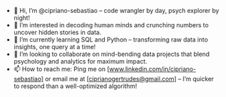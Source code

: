 - 👋 Hi, I’m @cipriano-sebastiao – code wrangler by day, psych explorer by night!
- 👀 I’m interested in decoding human minds and crunching numbers to uncover hidden stories in data.
- 🌱 I’m currently learning SQL and Python – transforming raw data into insights, one query at a time!
- 💞️ I’m looking to collaborate on mind-bending data projects that blend psychology and analytics for maximum impact.
- 📫 How to reach me: Ping me on [www.linkedin.com/in/cipriano-sebastiao] or email me at [ciprianogertrudes@gmail.com] – I’m quicker to respond than a well-optimized algorithm!


<!---
cipriano-sebastiao/cipriano-sebastiao is a ✨ special ✨ repository because its `README.md` (this file) appears on your GitHub profile.
You can click the Preview link to take a look at your changes.
--->
